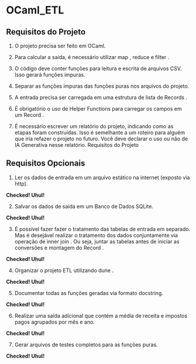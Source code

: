 # OCaml_ETL

## Requisitos do Projeto

1. O projeto precisa ser feito em OCaml.

2. Para calcular a saída, é necessário utilizar map , reduce e filter .

3. O código deve conter funções para leitura e escrita de arquivos CSV. Isso gerará funções
impuras.

4. Separar as funções impuras das funções puras nos arquivos do projeto.

5. A entrada precisa ser carregada em uma estrutura de lista de Records .

6. É obrigatório o uso de Helper Functions para carregar os campos em um Record .

7. É necessário escrever um relatório do projeto, indicando como as etapas foram construídas. Isso
é semelhante a um roteiro para alguém que iria refazer o projeto no futuro. Você deve declarar o
uso ou não de IA Generativa nesse relatório.
Requisitos do Projeto


## Requisitos Opcionais

1. Ler os dados de entrada em um arquivo estático na internet (exposto via http). 

**Checked! Uhul!**

2. Salvar os dados de saída em um Banco de Dados SQLite.

**Checked! Uhul!**


3. É possível fazer fazer o tratamento das tabelas de entrada em separado. Mas é desejável realizar
o tratamento dos dados conjuntamente via operação de inner join . Ou seja, juntar as tabelas
antes de iniciar as conversões e montagem do Record .

**Checked! Uhul!**

4. Organizar o projeto ETL utilizando dune .

**Checked! Uhul!**

5. Documentar todas as funções geradas via formato docstring.

**Checked! Uhul!**

6. Realizar uma saída adicional que contém a média de receita e impostos pagos agrupados por mês e ano.

**Checked! Uhul!**


7. Gerar arquivos de testes completos para as funções puras.

**Checked! Uhul!**